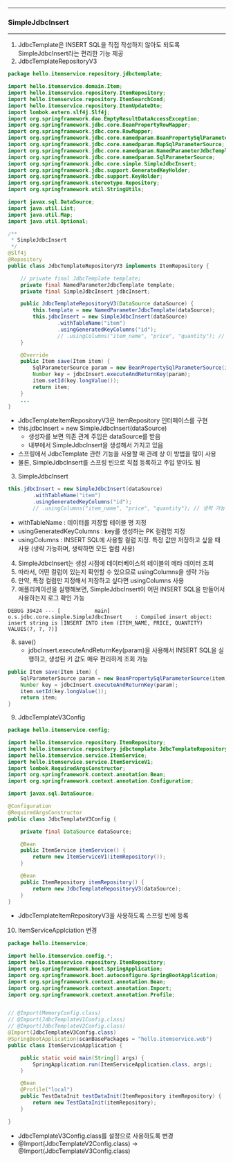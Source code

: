 -----
### SimpleJdbcInsert
-----
1. JdbcTemplate은 INSERT SQL을 직접 작성하지 않아도 되도록 SimpleJdbcInsert라는 편리한 기능 제공
2. JdbcTemplateRepositoryV3
```java
package hello.itemservice.repository.jdbctemplate;

import hello.itemservice.domain.Item;
import hello.itemservice.repository.ItemRepository;
import hello.itemservice.repository.ItemSearchCond;
import hello.itemservice.repository.ItemUpdateDto;
import lombok.extern.slf4j.Slf4j;
import org.springframework.dao.EmptyResultDataAccessException;
import org.springframework.jdbc.core.BeanPropertyRowMapper;
import org.springframework.jdbc.core.RowMapper;
import org.springframework.jdbc.core.namedparam.BeanPropertySqlParameterSource;
import org.springframework.jdbc.core.namedparam.MapSqlParameterSource;
import org.springframework.jdbc.core.namedparam.NamedParameterJdbcTemplate;
import org.springframework.jdbc.core.namedparam.SqlParameterSource;
import org.springframework.jdbc.core.simple.SimpleJdbcInsert;
import org.springframework.jdbc.support.GeneratedKeyHolder;
import org.springframework.jdbc.support.KeyHolder;
import org.springframework.stereotype.Repository;
import org.springframework.util.StringUtils;

import javax.sql.DataSource;
import java.util.List;
import java.util.Map;
import java.util.Optional;

/**
 * SimpleJdbcInsert
 */
@Slf4j
@Repository
public class JdbcTemplateRepositoryV3 implements ItemRepository {

    // private final JdbcTemplate template;
    private final NamedParameterJdbcTemplate template;
    private final SimpleJdbcInsert jdbcInsert;

    public JdbcTemplateRepositoryV3(DataSource dataSource) {
        this.template = new NamedParameterJdbcTemplate(dataSource);
        this.jdbcInsert = new SimpleJdbcInsert(dataSource)
                .withTableName("item")
                .usingGeneratedKeyColumns("id");
                // .usingColumns("item_name", "price", "quantity"); // 생략 가능
    }

    @Override
    public Item save(Item item) {
        SqlParameterSource param = new BeanPropertySqlParameterSource(item);
        Number key = jdbcInsert.executeAndReturnKey(param);
        item.setId(key.longValue());
        return item;
    }
    ...
}
```
  - JdbcTemplateItemRepositoryV3은 ItemRepository 인터페이스를 구현
  - this.jdbcInsert = new SimpleJdbcInsert(dataSource)
    + 생성자를 보면 의존 관계 주입은 dataSource를 받음
    + 내부에서 SimpleJdbcInsert을 생성해서 가지고 있음
  - 스프링에서 JdbcTemplate 관련 기능을 사용할 때 관례 상 이 방법을 많이 사용
  - 물론, SimpleJdbcInsert를 스프링 빈으로 직접 등록하고 주입 받아도 됨

3. SimpleJdbcInsert
```java
this.jdbcInsert = new SimpleJdbcInsert(dataSource)
        .withTableName("item")
        .usingGeneratedKeyColumns("id");
        // .usingColumns("item_name", "price", "quantity"); // 생략 가능
```
  - withTableName : 데이터를 저장할 테이블 명 지정
  - usingGeneratedKeyColumns : key를 생성하는 PK 컬럼명  지정
  - usingColumns : INSERT SQL에 사용할 컬럼 지정. 특정 값만 저장하고 싶을 때 사용 (생략 가능하며, 생략하면 모든 컬럼 사용)

4. SimpleJdbcInsert는 생성 시점에 데이터베이스의 테이블의 메타 데이터 조회
5. 따라서, 어떤 컬럼이 있는지 확인할 수 있으므로 usingColumns을 생략 가능
6. 만약, 특정 컬럼만 지정해서 저장하고 싶다면 usingColumns 사용
7. 애플리케이션을 실행해보면, SimpleJdbcInsert이 어떤 INSERT SQL을 만들어서 사용하는지 로그 확인 가능
```
DEBUG 39424 --- [           main] o.s.jdbc.core.simple.SimpleJdbcInsert    : Compiled insert object: insert string is [INSERT INTO item (ITEM_NAME, PRICE, QUANTITY) VALUES(?, ?, ?)]
```

8. save()
   - jdbcInsert.executeAndReturnKey(param)을 사용해서 INSERT SQL을 실행하고, 생성된 키 값도 매우 편리하게 조회 가능
```java
public Item save(Item item) {
    SqlParameterSource param = new BeanPropertySqlParameterSource(item);
    Number key = jdbcInsert.executeAndReturnKey(param);
    item.setId(key.longValue());
    return item;
}
```

9. JdbcTemplateV3Config
```java
package hello.itemservice.config;

import hello.itemservice.repository.ItemRepository;
import hello.itemservice.repository.jdbctemplate.JdbcTemplateRepositoryV3;
import hello.itemservice.service.ItemService;
import hello.itemservice.service.ItemServiceV1;
import lombok.RequiredArgsConstructor;
import org.springframework.context.annotation.Bean;
import org.springframework.context.annotation.Configuration;

import javax.sql.DataSource;

@Configuration
@RequiredArgsConstructor
public class JdbcTemplateV3Config {

    private final DataSource dataSource;

    @Bean
    public ItemService itemService() {
        return new ItemServiceV1(itemRepository());
    }

    @Bean
    public ItemRepository itemRepository() {
        return new JdbcTemplateRepositoryV3(dataSource);
    }
}
```
  - JdbcTemplateItemRepositoryV3을 사용하도록 스프링 빈에 등록

10. ItemServiceApplciation 변경
```java
package hello.itemservice;

import hello.itemservice.config.*;
import hello.itemservice.repository.ItemRepository;
import org.springframework.boot.SpringApplication;
import org.springframework.boot.autoconfigure.SpringBootApplication;
import org.springframework.context.annotation.Bean;
import org.springframework.context.annotation.Import;
import org.springframework.context.annotation.Profile;


// @Import(MemoryConfig.class)
// @Import(JdbcTemplateV1Config.class)
// @Import(JdbcTemplateV2Config.class)
@Import(JdbcTemplateV3Config.class)
@SpringBootApplication(scanBasePackages = "hello.itemservice.web")
public class ItemServiceApplication {

	public static void main(String[] args) {
		SpringApplication.run(ItemServiceApplication.class, args);
	}

	@Bean
	@Profile("local")
	public TestDataInit testDataInit(ItemRepository itemRepository) {
		return new TestDataInit(itemRepository);
	}

}
```
  - JdbcTemplateV3Config.class를 설정으로 사용하도록 변경
  - @Import(JdbcTemplateV2Config.class) → @Import(JdbcTemplateV3Config.class)
